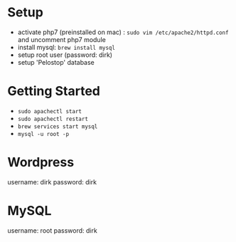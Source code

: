 # Setup
- activate php7 (preinstalled on mac) : `sudo vim /etc/apache2/httpd.conf` and uncomment php7 module
- install mysql: `brew install mysql`
- setup root user (password: dirk)
- setup 'Pelostop' database

# Getting Started
- `sudo apachectl start`
- `sudo apachectl restart`
- `brew services start mysql`
- `mysql -u root -p`

# Wordpress
username: dirk
password: dirk

# MySQL
username: root
password: dirk
